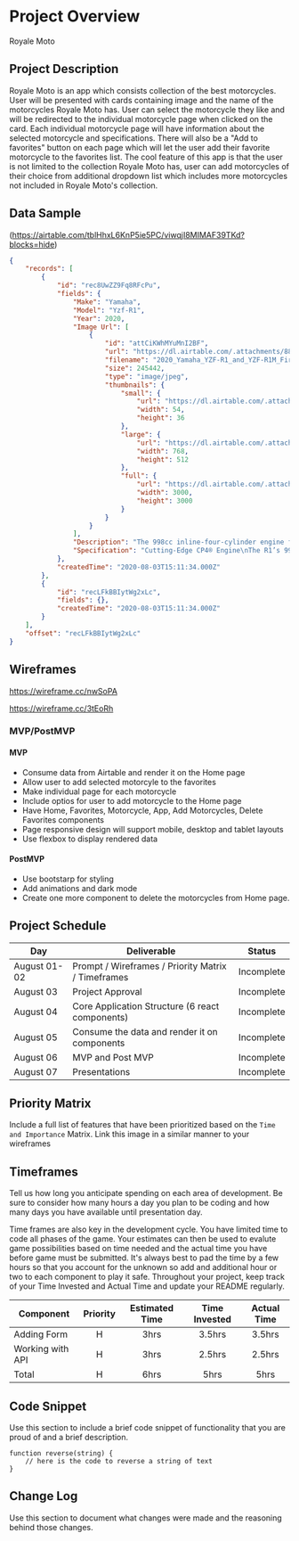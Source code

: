 # Project Overview

Royale Moto 

## Project Description

Royale Moto is an app which consists collection of the best motorcycles. User will be presented with cards containing image and the name of the motorcycles Royale Moto has. User can select the motorcycle they like and will be redirected to the individual motorcycle page when clicked on the card. Each individual motorcycle page will have information about the selected motorcycle and specifications. There will also be a "Add to favorites" button on each page which will let the user add their favorite motorcycle to the favorites list. The cool feature of this app is that the user is not limited to the collection Royale Moto has, user can add motorcycles of their choice from additional dropdown list which includes more motorcycles not included in Royale Moto's collection.

## Data Sample

(https://airtable.com/tblHhxL6KnP5ie5PC/viwqjI8MIMAF39TKd?blocks=hide)
```json
{
    "records": [
        {
            "id": "rec8UwZZ9Fq8RFcPu",
            "fields": {
                "Make": "Yamaha",
                "Model": "Yzf-R1",
                "Year": 2020,
                "Image Url": [
                    {
                        "id": "attCiKWhMYuMnI2BF",
                        "url": "https://dl.airtable.com/.attachments/88e2107f42a0ce24f98f6966adae8a24/847be064/2020_Yamaha_YZF-R1_and_YZF-R1M_First_Look_13_Fast_Facts",
                        "filename": "2020_Yamaha_YZF-R1_and_YZF-R1M_First_Look_(13_Fast_Facts)",
                        "size": 245442,
                        "type": "image/jpeg",
                        "thumbnails": {
                            "small": {
                                "url": "https://dl.airtable.com/.attachmentThumbnails/a60a133db180f5335418fc239b70c012/85b3cfd8",
                                "width": 54,
                                "height": 36
                            },
                            "large": {
                                "url": "https://dl.airtable.com/.attachmentThumbnails/02e0fab4d495ae3105679ee8a52d83ad/34dff41b",
                                "width": 768,
                                "height": 512
                            },
                            "full": {
                                "url": "https://dl.airtable.com/.attachmentThumbnails/ccd93543ba53aad7d4aff783b2dd11eb/ff76732c",
                                "width": 3000,
                                "height": 3000
                            }
                        }
                    }
                ],
                "Description": "The 998cc inline-four-cylinder engine features Yamaha’s exclusive crossplane crankshaft technology derived from the YZR-M1 MotoGP® machine. Every aspe...",
                "Specification": "Cutting-Edge CP4® Engine\nThe R1’s 998cc inline-four-cylinder engine features Yamaha’s exclusive crossplane crankshaft technology derived from the YZR-..."
            },
            "createdTime": "2020-08-03T15:11:34.000Z"
        },
        {
            "id": "recLFkBBIytWg2xLc",
            "fields": {},
            "createdTime": "2020-08-03T15:11:34.000Z"
        }
    ],
    "offset": "recLFkBBIytWg2xLc"
}
```


## Wireframes

https://wireframe.cc/nwSoPA

https://wireframe.cc/3tEoRh



### MVP/PostMVP

#### MVP 

- Consume data from Airtable and render it on the Home page
- Allow user to add selected motorcyle to the favorites
- Make individual page for each motorcycle
- Include optios for user to add motorcycle to the Home page
- Have Home, Favorites, Motorcycle, App, Add Motorcycles, Delete Favorites components
- Page responsive design will support mobile, desktop and tablet layouts
- Use flexbox to display rendered data

#### PostMVP  

- Use bootstarp for styling
- Add animations and dark mode
- Create one more component to delete the motorcycles from Home page.

## Project Schedule

|  Day | Deliverable | Status
|---|---| ---|
|August 01-02| Prompt / Wireframes / Priority Matrix / Timeframes | Incomplete
|August 03| Project Approval | Incomplete
|August 04| Core Application Structure (6 react components) | Incomplete
|August 05| Consume the data and render it on components| Incomplete
|August 06| MVP and Post MVP  | Incomplete
|August 07| Presentations | Incomplete

## Priority Matrix

Include a full list of features that have been prioritized based on the `Time and Importance` Matrix.  Link this image in a similar manner to your wireframes

## Timeframes

Tell us how long you anticipate spending on each area of development. Be sure to consider how many hours a day you plan to be coding and how many days you have available until presentation day.

Time frames are also key in the development cycle.  You have limited time to code all phases of the game.  Your estimates can then be used to evalute game possibilities based on time needed and the actual time you have before game must be submitted. It's always best to pad the time by a few hours so that you account for the unknown so add and additional hour or two to each component to play it safe. Throughout your project, keep track of your Time Invested and Actual Time and update your README regularly.

| Component | Priority | Estimated Time | Time Invested | Actual Time |
| --- | :---: |  :---: | :---: | :---: |
| Adding Form | H | 3hrs| 3.5hrs | 3.5hrs |
| Working with API | H | 3hrs| 2.5hrs | 2.5hrs |
| Total | H | 6hrs| 5hrs | 5hrs |

## Code Snippet

Use this section to include a brief code snippet of functionality that you are proud of and a brief description.  

```
function reverse(string) {
	// here is the code to reverse a string of text
}
```

## Change Log
 Use this section to document what changes were made and the reasoning behind those changes.  
